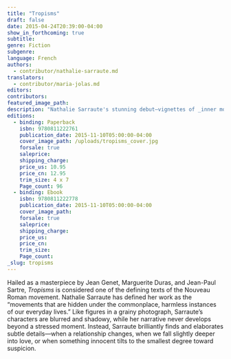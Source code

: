 ```yaml
---
title: "Tropisms"
draft: false
date: 2015-04-24T20:39:00-04:00
show_in_forthcoming: true
subtitle:
genre: Fiction
subgenre:
language: French
authors:
  - contributor/nathalie-sarraute.md
translators:
  - contributor/maria-jolas.md
editors:
contributors:
featured_image_path:
description: "Nathalie Sarraute's stunning debut–vignettes of _inner movements_–foreshadowed the rise of the Nouveau Roman "
editions:
  - binding: Paperback
    isbn: 9780811222761
    publication_date: 2015-11-10T05:00:00-04:00
    cover_image_path: /uploads/tropisms_cover.jpg
    forsale: true
    saleprice:
    shipping_charge:
    price_us: 10.95
    price_cn: 12.95
    trim_size: 4 x 7
    Page_count: 96
  - binding: Ebook
    isbn: 9780811222778
    publication_date: 2015-11-10T05:00:00-04:00
    cover_image_path:
    forsale: true
    saleprice:
    shipping_charge:
    price_us:
    price_cn:
    trim_size:
    Page_count:
_slug: tropisms
---
```


Hailed as a masterpiece by Jean Genet, Marguerite Duras, and Jean-Paul Sartre, _Tropisms_ is considered one of the defining texts of the Nouveau Roman movement. Nathalie Sarraute has defined her work as the “movements that are hidden under the commonplace, harmless instances of our everyday lives.” Like figures in a grainy photograph, Sarraute’s characters are blurred and shadowy, while her narrative never develops beyond a stressed moment. Instead, Sarraute brilliantly finds and elaborates subtle details—when a relationship changes, when we fall slightly deeper into love, or when something innocent tilts to the smallest degree toward suspicion.

